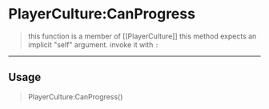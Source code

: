 # PlayerCulture:CanProgress
> this function is a member of [[PlayerCulture]]
> this method expects an implicit "self" argument. invoke it with `:`
-----
## Usage
> PlayerCulture:CanProgress()
